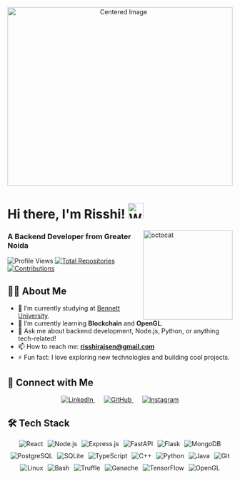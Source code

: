 <p align="center">
    <img style="width: 100%;  height: 400px; object-fit: cover;" src="https://user-images.githubusercontent.com/74038190/225813708-98b745f2-7d22-48cf-9150-083f1b00d6c9.gif" alt="Centered Image">
</p>

# Hi there, I'm Risshi! <img src="https://media.giphy.com/media/hvRJCLFzcasrR4ia7z/giphy.gif" width="35px" alt="Waving hand">
<img style="width: 200px;" alt="octocat" src="https://user-images.githubusercontent.com/74038190/226127923-0e8b7792-7b3c-462b-951b-63c96ba1a5af.gif" align="right">

### A Backend Developer from Greater Noida

<p style="text-decorations:none;">
    <img src="https://komarev.com/ghpvc/?username=codeRisshi25&label=Profile%20Views&color=0e75b6&style=for-the-badge" alt="Profile Views"/>
    <a href="https://github.com/codeRisshi25?tab=repositories" target="_blank">
        <img src="https://img.shields.io/badge/Total%20Repos-25-%2320232a?style=for-the-badge&logo=github" alt="Total Repositories"/>
    </a>
    <a href="https://github.com/codeRisshi25" target="_blank">
        <img src="https://img.shields.io/badge/Contributions-250%2B-%2300C7B7?style=for-the-badge&logo=github" alt="Contributions"/>
    </a>
</p>

## 👨‍💻 About Me

- 🔭 I’m currently studying at <a href="https://www.bennett.edu.in/" target="_blank">Bennett University</a>.
- 🌱 I’m currently learning **Blockchain** and **OpenGL**.
- 💬 Ask me about backend development, Node.js, Python, or anything tech-related!
- 📫 How to reach me: **risshirajsen@gmail.com**
- ⚡ Fun fact: I love exploring new technologies and building cool projects.

## 🤝 Connect with Me

<p align="center">
    <a href="https://www.linkedin.com/in/risshi-is-a-dev/" target="_blank" style="margin: 0 10px;">
        <img src="https://img.icons8.com/doodle/48/000000/linkedin--v2.png" alt="LinkedIn"/>
    </a>
    <a href="https://github.com/codeRisshi25" target="_blank" style="margin: 0 10px;">
        <img src="https://img.icons8.com/doodle/48/000000/github--v1.png" alt="GitHub"/>
    </a>
    <a href="https://instagram.com/__risshi" target="_blank" style="margin: 0 10px;">
        <img src="https://img.icons8.com/doodle/48/000000/instagram-new--v2.png" alt="Instagram"/>
    </a>
</p>

## 🛠️ Tech Stack
<p align="center" style="display: flex; flex-wrap: wrap; justify-content: center; gap: 10px;">
    <img src="https://img.shields.io/badge/react-%2320232a.svg?style=for-the-badge&logo=react&logoColor=%2361DAFB" alt="React"/>
    <img src="https://img.shields.io/badge/node.js-6DA55F?style=for-the-badge&logo=node.js&logoColor=white" alt="Node.js"/>
    <img src="https://img.shields.io/badge/express.js-%23404d59.svg?style=for-the-badge&logo=express&logoColor=%2361DAFB" alt="Express.js"/>
    <img src="https://img.shields.io/badge/fastapi-%23009688.svg?style=for-the-badge&logo=fastapi&logoColor=white" alt="FastAPI"/>
    <img src="https://img.shields.io/badge/flask-%23000.svg?style=for-the-badge&logo=flask&logoColor=white" alt="Flask"/>
    <img src="https://img.shields.io/badge/mongodb-%234ea94b.svg?style=for-the-badge&logo=mongodb&logoColor=white" alt="MongoDB"/>
    <img src="https://img.shields.io/badge/postgres-%23316192.svg?style=for-the-badge&logo=postgresql&logoColor=white" alt="PostgreSQL"/>
    <img src="https://img.shields.io/badge/sqlite-%2307405e.svg?style=for-the-badge&logo=sqlite&logoColor=white" alt="SQLite"/>
    <img src="https://img.shields.io/badge/typescript-%23007ACC.svg?style=for-the-badge&logo=typescript&logoColor=white" alt="TypeScript"/>
    <img src="https://img.shields.io/badge/c++-%2300599C.svg?style=for-the-badge&logo=c%2B%2B&logoColor=white" alt="C++"/>
    <img src="https://img.shields.io/badge/python-3670A0?style=for-the-badge&logo=python&logoColor=ffdd54" alt="Python"/>
    <img src="https://img.shields.io/badge/java-%23ED8B00.svg?style=for-the-badge&logo=java&logoColor=white" alt="Java"/>
    <img src="https://img.shields.io/badge/git-%23F05032.svg?style=for-the-badge&logo=git&logoColor=white" alt="Git"/>
    <img src="https://img.shields.io/badge/linux-%23000000.svg?style=for-the-badge&logo=linux&logoColor=white" alt="Linux"/>
    <img src="https://img.shields.io/badge/bash-%23121011.svg?style=for-the-badge&logo=gnu-bash&logoColor=white" alt="Bash"/>
    <img src="https://img.shields.io/badge/truffle-%23007ACC.svg?style=for-the-badge&logo=ethereum&logoColor=white" alt="Truffle"/>
    <img src="https://img.shields.io/badge/ganache-%23FF7139.svg?style=for-the-badge&logo=ethereum&logoColor=white" alt="Ganache"/>
    <img src="https://img.shields.io/badge/tensorflow-%23FF6F00.svg?style=for-the-badge&logo=tensorflow&logoColor=white" alt="TensorFlow"/>
    <img src="https://img.shields.io/badge/opengl-%23FFFFFF.svg?style=for-the-badge&logo=opengl&logoColor=black" alt="OpenGL"/>
</p>
